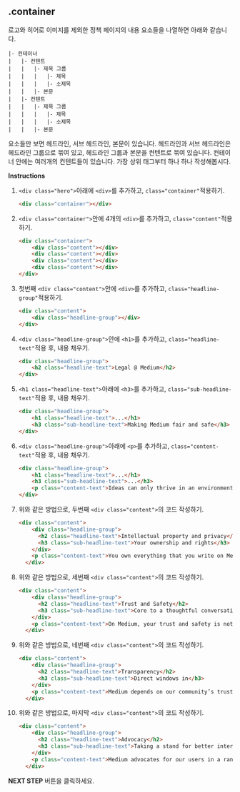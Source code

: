 ## .container

로고와 히어로 이미지를 제외한 정책 페이지의 내용 요소들을 나열하면 아래와 같습니다.

```
|- 컨테이너
|   |- 컨텐트
|   |   |- 제목 그룹
|   |   |   |- 제목
|   |   |   |- 소제목
|   |   |- 본문
|   |- 컨텐트
|   |   |- 제목 그룹
|   |   |   |- 제목
|   |   |   |- 소제목
|   |   |- 본문
```

요소들만 보면 헤드라인, 서브 헤드라인, 본문이 있습니다. 헤드라인과 서브 헤드라인은 헤드라인 그룹으로 묶여 있고, 헤드라인 그룹과 본문을 컨텐트로 묶여 있습니다. 컨테이너 안에는 여러개의 컨텐트들이 있습니다. 가장 상위 태그부터 하나 하나 작성해봅시다.

**Instructions**


1. `<div class="hero">`아래에 `<div>`를 추가하고, `class="container"`적용하기.

    ```html
    <div class="container"></div>
    ```

    

1. `<div class="container">`안에 4개의  `<div>`를 추가하고, `class="content"`적용하기.

    ```html
    <div class="container">
        <div class="content"></div>
        <div class="content"></div>
        <div class="content"></div>
        <div class="content"></div>
    </div>
    ```

1. 첫번째 `<div class="content">`안에 `<div>`를 추가하고, `class="headline-group"`적용하기.

    ```html
    <div class="content">
        <div class="headline-group"></div>
    </div>
    ```

1. `<div class="headline-group">`안에 `<h1>`를 추가하고, `class="headline-text"`적용 후, 내용 채우기.

    ```html
    <div class="headline-group">
        <h2 class="headline-text">Legal @ Medium</h2>
    </div>
    ```

1. `<h1 class="headline-text">`아래에 `<h3>`를 추가하고, `class="sub-headline-text"`적용 후, 내용 채우기.

    ```html
    <div class="headline-group">
        <h1 class="headline-text">...</h1>
        <h3 class="sub-headline-text">Making Medium fair and safe</h3>
    </div>
    ```

1. `<div class="headline-group">`아래에 `<p>`를 추가하고, `class="content-text"`적용 후, 내용 채우기.

    ```html
    <div class="headline-group">
        <h1 class="headline-text">...</h1>
        <h3 class="sub-headline-text">...</h3>
        <p class="content-text">Ideas can only thrive in an environment governed by transparency, trust, and fairness – values that have shaped every aspect of Medium. Above all, Medium is a place that’s safe for anyone to participate. Below, we’ve broken down what you can expect when reading and writing on Medium.</p>
    </div>
    ```

1. 위와 같은 방법으로, 두번째 `<div class="content">`의 코드 작성하기.

    ```html
    <div class="content">
        <div class="headline-group">
          <h2 class="headline-text">Intellectual property and privacy</h2>
          <h3 class="sub-headline-text">Your ownership and rights</h3>
        </div>
        <p class="content-text">You own everything that you write on Medium. Medium won’t sell it to anyone else. If you decide to delete a post or your entire account, we won’t keep it. You can use Medium to make or remix creative works, and on every post, you can specify the appropriate license (including Creative Commons). If someone is using Medium to unlawfully copy or distribute your creative work without permission, or confuse people about your identity, company, or product, we’ll investigate and where appropriate, take it down. Medium doesn’t sell your personal information, and we respect Do Not Track.</p>
      </div>
    ```

1. 위와 같은 방법으로, 세번째 `<div class="content">`의 코드 작성하기.

    ```html
    <div class="content">
        <div class="headline-group">
          <h2 class="headline-text">Trust and Safety</h2>
          <h3 class="sub-headline-text">Core to a thoughtful conversation</h3>
        </div>
        <p class="content-text">On Medium, your trust and safety is not an afterthought. The way you feel when you interact with others on Medium is a core product feature. We think every day about how to make Medium a place for thoughtful, vigorous, civil conversation while also ensuring that Medium is free from harassment or intimidation.</p>
      </div>
    ```

1. 위와 같은 방법으로, 네번째 `<div class="content">`의 코드 작성하기.

    ```html
    <div class="content">
        <div class="headline-group">
          <h2 class="headline-text">Transparency</h2>
          <h3 class="sub-headline-text">Direct windows in</h3>
        </div>
        <p class="content-text">Medium depends on our community’s trust. A key aspect of this is transparency – from writing our terms of service and other legal documents in plain, clear language to publishing an annual transparency report detailing takedowns and information requests, and sharing the rationale behind our decisions and processes.</p>
      </div>
    ```

1. 위와 같은 방법으로, 마지막  `<div class="content">`의 코드 작성하기.

    ```html
    <div class="content">
        <div class="headline-group">
          <h2 class="headline-text">Advocacy</h2>
          <h3 class="sub-headline-text">Taking a stand for better internet</h3>
        </div>
        <p class="content-text">Medium advocates for our users in a range of forums around the world, including amicus briefs filed in U.S. courts and statements to Congress and various agencies in the U.S., as well as bodies outside the U.S., like the European Union Commission. We influence discussions on issues that we think are critical to a better internet, such as transparency about government data requests, copyright reform, and strong security.</p>
      </div>
    ```




**NEXT STEP** 버튼을 클릭하세요.

